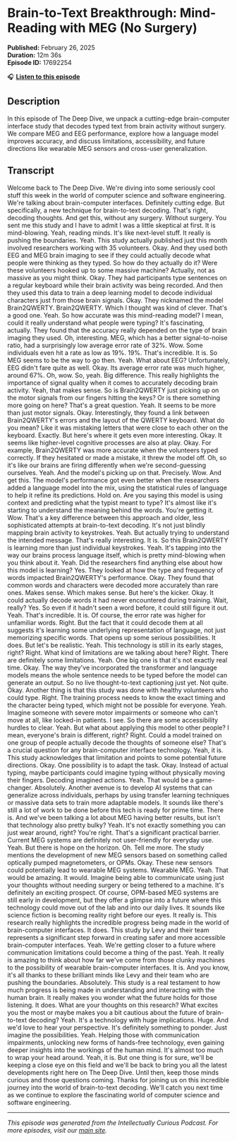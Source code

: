 # Brain-to-Text Breakthrough: Mind-Reading with MEG (No Surgery)

**Published:** February 26, 2025  
**Duration:** 12m 36s  
**Episode ID:** 17692254

🎧 **[Listen to this episode](https://intellectuallycurious.buzzsprout.com/2529712/episodes/17692254-brain-to-text-breakthrough-mind-reading-with-meg-no-surgery)**

## Description

In this episode of The Deep Dive, we unpack a cutting-edge brain-computer interface study that decodes typed text from brain activity without surgery. We compare MEG and EEG performance, explore how a language model improves accuracy, and discuss limitations, accessibility, and future directions like wearable MEG sensors and cross-user generalization.

## Transcript

Welcome back to The Deep Dive. We're diving into some seriously cool stuff this week in the world of computer science and software engineering. We're talking about brain-computer interfaces. Definitely cutting edge. But specifically, a new technique for brain-to-text decoding. That's right, decoding thoughts. And get this, without any surgery. Without surgery. You sent me this study and I have to admit I was a little skeptical at first. It is mind-blowing. Yeah, reading minds. It's like next-level stuff. It really is pushing the boundaries. Yeah. This study actually published just this month involved researchers working with 35 volunteers. Okay. And they used both EEG and MEG brain imaging to see if they could actually decode what people were thinking as they typed. So how do they actually do it? Were these volunteers hooked up to some massive machine? Actually, not as massive as you might think. Okay. They had participants type sentences on a regular keyboard while their brain activity was being recorded. And then they used this data to train a deep learning model to decode individual characters just from those brain signals. Okay. They nicknamed the model Brain2QWERTY. Brain2QWERTY. Which I thought was kind of clever. That's a good one. Yeah. So how accurate was this mind-reading model? I mean, could it really understand what people were typing? It's fascinating, actually. They found that the accuracy really depended on the type of brain imaging they used. Oh, interesting. MEG, which has a better signal-to-noise ratio, had a surprisingly low average error rate of 32%. Wow. Some individuals even hit a rate as low as 19%. 19%. That's incredible. It is. So MEG seems to be the way to go then. Yeah. What about EEG? Unfortunately, EEG didn't fare quite as well. Okay. Its average error rate was much higher, around 67%. Oh, wow. So, yeah. Big difference. This really highlights the importance of signal quality when it comes to accurately decoding brain activity. Yeah, that makes sense. So is Brain2QWERTY just picking up on the motor signals from our fingers hitting the keys? Or is there something more going on here? That's a great question. Yeah. It seems to be more than just motor signals. Okay. Interestingly, they found a link between Brain2QWERTY's errors and the layout of the QWERTY keyboard. What do you mean? Like it was mistaking letters that were close to each other on the keyboard. Exactly. But here's where it gets even more interesting. Okay. It seems like higher-level cognitive processes are also at play. Okay. For example, Brain2QWERTY was more accurate when the volunteers typed correctly. If they hesitated or made a mistake, it threw the model off. Oh, so it's like our brains are firing differently when we're second-guessing ourselves. Yeah. And the model's picking up on that. Precisely. Wow. And get this. The model's performance got even better when the researchers added a language model into the mix, using the statistical rules of language to help it refine its predictions. Hold on. Are you saying this model is using context and predicting what the typist meant to type? It's almost like it's starting to understand the meaning behind the words. You're getting it. Wow. That's a key difference between this approach and older, less sophisticated attempts at brain-to-text decoding. It's not just blindly mapping brain activity to keystrokes. Yeah. But actually trying to understand the intended message. That's really interesting. It is. So this Brain2QWERTY is learning more than just individual keystrokes. Yeah. It's tapping into the way our brains process language itself, which is pretty mind-blowing when you think about it. Yeah. Did the researchers find anything else about how this model is learning? Yes. They looked at how the type and frequency of words impacted Brain2QWERTY's performance. Okay. They found that common words and characters were decoded more accurately than rare ones. Makes sense. Which makes sense. But here's the kicker. Okay. It could actually decode words it had never encountered during training. Wait, really? Yes. So even if it hadn't seen a word before, it could still figure it out. Yeah. That's incredible. It is. Of course, the error rate was higher for unfamiliar words. Right. But the fact that it could decode them at all suggests it's learning some underlying representation of language, not just memorizing specific words. That opens up some serious possibilities. It does. But let's be realistic. Yeah. This technology is still in its early stages, right? Right. What kind of limitations are we talking about here? Right. There are definitely some limitations. Yeah. One big one is that it's not exactly real time. Okay. The way they've incorporated the transformer and language models means the whole sentence needs to be typed before the model can generate an output. So no live thought-to-text captioning just yet. Not quite. Okay. Another thing is that this study was done with healthy volunteers who could type. Right. The training process needs to know the exact timing and the character being typed, which might not be possible for everyone. Yeah. Imagine someone with severe motor impairments or someone who can't move at all, like locked-in patients. I see. So there are some accessibility hurdles to clear. Yeah. But what about applying this model to other people? I mean, everyone's brain is different, right? Right. Could a model trained on one group of people actually decode the thoughts of someone else? That's a crucial question for any brain-computer interface technology. Yeah, it is. This study acknowledges that limitation and points to some potential future directions. Okay. One possibility is to adapt the task. Okay. Instead of actual typing, maybe participants could imagine typing without physically moving their fingers. Decoding imagined actions. Yeah. That would be a game-changer. Absolutely. Another avenue is to develop AI systems that can generalize across individuals, perhaps by using transfer learning techniques or massive data sets to train more adaptable models. It sounds like there's still a lot of work to be done before this tech is ready for prime time. There is. And we've been talking a lot about MEG having better results, but isn't that technology also pretty bulky? Yeah. It's not exactly something you can just wear around, right? You're right. That's a significant practical barrier. Current MEG systems are definitely not user-friendly for everyday use. Yeah. But there is hope on the horizon. Oh. Tell me more. The study mentions the development of new MEG sensors based on something called optically pumped magnetometers, or OPMs. Okay. These new sensors could potentially lead to wearable MEG systems. Wearable MEG. Yeah. That would be amazing. It would. Imagine being able to communicate using just your thoughts without needing surgery or being tethered to a machine. It's definitely an exciting prospect. Of course, OPM-based MEG systems are still early in development, but they offer a glimpse into a future where this technology could move out of the lab and into our daily lives. It sounds like science fiction is becoming reality right before our eyes. It really is. This research really highlights the incredible progress being made in the world of brain-computer interfaces. It does. This study by Levy and their team represents a significant step forward in creating safer and more accessible brain-computer interfaces. Yeah. We're getting closer to a future where communication limitations could become a thing of the past. Yeah. It really is amazing to think about how far we've come from those clunky machines to the possibility of wearable brain-computer interfaces. It is. And you know, it's all thanks to these brilliant minds like Levy and their team who are pushing the boundaries. Absolutely. This study is a real testament to how much progress is being made in understanding and interacting with the human brain. It really makes you wonder what the future holds for those listening. It does. What are your thoughts on this research? What excites you the most or maybe makes you a bit cautious about the future of brain-to-text decoding? Yeah. It's a technology with huge implications. Huge. And we'd love to hear your perspective. It's definitely something to ponder. Just imagine the possibilities. Yeah. Helping those with communication impairments, unlocking new forms of hands-free technology, even gaining deeper insights into the workings of the human mind. It's almost too much to wrap your head around. Yeah, it is. But one thing is for sure, we'll be keeping a close eye on this field and we'll be back to bring you all the latest developments right here on The Deep Dive. Until then, keep those minds curious and those questions coming. Thanks for joining us on this incredible journey into the world of brain-to-text decoding. We'll catch you next time as we continue to explore the fascinating world of computer science and software engineering.

---
*This episode was generated from the Intellectually Curious Podcast. For more episodes, visit our [main site](https://intellectuallycurious.buzzsprout.com).*
